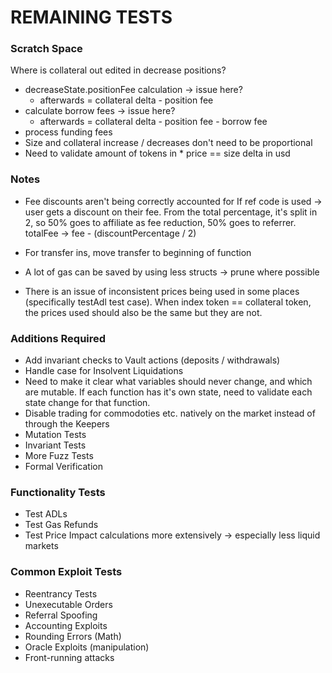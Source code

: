# REMAINING TESTS

### Scratch Space

Where is collateral out edited in decrease positions?
- decreaseState.positionFee calculation -> issue here?
    - afterwards = collateral delta - position fee
- calculate borrow fees -> issue here?
    - afterwards = collateral delta - position fee - borrow fee
- process funding fees
- Size and collateral increase / decreases don't need to be proportional
- Need to validate amount of tokens in * price == size delta in usd


### Notes

- Fee discounts aren't being correctly accounted for
If ref code is used -> user gets a discount on their fee. From the total percentage, it's
split in 2, so 50% goes to affiliate as fee reduction, 50% goes to referrer.
totalFee -> fee - (discountPercentage / 2)

- For transfer ins, move transfer to beginning of function

- A lot of gas can be saved by using less structs -> prune where possible

- There is an issue of inconsistent prices being used in some places (specifically testAdl test case).
When index token == collateral token, the prices used should also be the same but they are not.

### Additions Required

- Add invariant checks to Vault actions (deposits / withdrawals)
- Handle case for Insolvent Liquidations
- Need to make it clear what variables should never change, and which are mutable.
If each function has it's own state, need to validate each state change for that
function.
- Disable trading for commodoties etc. natively on the market instead of through the Keepers
- Mutation Tests
- Invariant Tests
- More Fuzz Tests
- Formal Verification

### Functionality Tests

- Test ADLs
- Test Gas Refunds
- Test Price Impact calculations more extensively -> especially less liquid markets

### Common Exploit Tests

- Reentrancy Tests
- Unexecutable Orders
- Referral Spoofing
- Accounting Exploits
- Rounding Errors (Math)
- Oracle Exploits (manipulation)
- Front-running attacks
